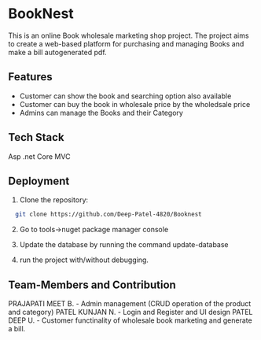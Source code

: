 # BookNest

This is an online Book wholesale marketing shop project. The project aims to create a web-based platform for purchasing and managing Books and make a bill autogenerated pdf.

## Features

- Customer can show the book and searching option also available
- Customer can buy the book in wholesale price by the wholedsale price
- Admins can manage the Books and their Category



## Tech Stack

Asp .net Core MVC


## Deployment

1. Clone the repository:

```bash
  git clone https://github.com/Deep-Patel-4820/Booknest
```

2. Go to tools->nuget package manager console

3. Update the database by running the command update-database

4. run the project with/without debugging.


## Team-Members and Contribution 
PRAJAPATI MEET B. - Admin management (CRUD operation of the product and category)
PATEL KUNJAN N.   - Login and Register and UI design
PATEL DEEP U.     - Customer functinality of wholesale book marketing and generate a bill.   
